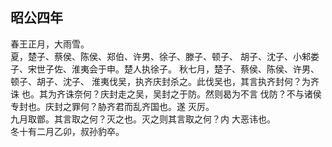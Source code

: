 ## 昭公四年

春王正月，大雨雪。  
夏，楚子、蔡侯、陈侯、郑伯、许男、徐子、滕子、顿子、
胡子、沈子、小邾娄子、宋世子佐、淮夷会于申。楚人执徐子。
秋七月，楚子、蔡侯、陈侯、许男、顿子、胡子、沈子、
淮夷伐吴，执齐庆封杀之。此伐吴也，其言执齐封何？为齐诛
也。其为齐诛奈何？庆封走之吴，吴封之于防。然则曷为不言
伐防？不与诸侯专封也。庆封之罪何？胁齐君而乱齐国也。遂
灭厉。  
九月取鄫。其言取之何？灭之也。灭之则其言取之何？内
大恶讳也。  
冬十有二月乙卯，叔孙豹卒。  


